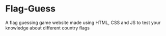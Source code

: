 # Flag-Guess
A flag guessing game website made using HTML, CSS and JS to test your knowledge about different country flags
